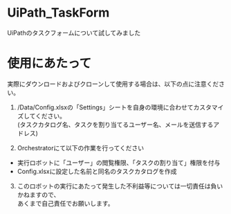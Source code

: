 # UiPath_TaskForm
UiPathのタスクフォームについて試してみました

# 使用にあたって
実際にダウンロードおよびクローンして使用する場合は、以下の点に注意ください。

1. /Data/Config.xlsxの「Settings」シートを自身の環境に合わせてカスタマイズしてください。  
  (タスクカタログ名、タスクを割り当てるユーザー名、メールを送信するアドレス)

2. Orchestratorにて以下の作業を行ってください  
  - 実行ロボットに「ユーザー」の閲覧権限、「タスクの割り当て」権限を付与
  - Config.xlsxに設定した名前と同名のタスクカタログを作成


3. このロボットの実行にあたって発生した不利益等については一切責任は負いかねますので、  
  あくまで自己責任でお願いします。
